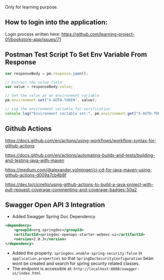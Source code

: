 Only for learning purpose.
## How to login into the application:

Login process written here: https://github.com/learning-project-01/bookstore-app/issues/71

## Postman Test Script To Set Env Variable From Response

```javascript 
var responseBody = pm.response.json();

// Extract the value field
var value = responseBody.value;

// Set the value as an environment variable
pm.environment.set("X-AUTH-TOKEN", value);

// Log the environment variable for verification
console.log("Environment variable set:", pm.environment.get("X-AUTH-TOKEN"));
```

## Github Actions
https://docs.github.com/en/actions/using-workflows/workflow-syntax-for-github-actions

https://docs.github.com/en/actions/automating-builds-and-tests/building-and-testing-java-with-maven

https://medium.com/@alexander.volminger/ci-cd-for-java-maven-using-github-actions-d009a7cb4b8f

https://dev.to/cicirello/using-github-actions-to-build-a-java-project-with-pull-request-coverage-commenting-and-coverage-badges-50a2

## Swagger Open API 3 Integration
- Added Swagger Spring Doc Dependency
```xml
<dependency>
    <groupId>org.springdoc</groupId>
    <artifactId>springdoc-openapi-starter-webmvc-ui</artifactId>
    <version>2.0.3</version>
</dependency> 
```
- Added the property: `springdoc.enable-spring-security:false` in 
`application.properties` so that `SpringDocSecurityConfiguration` bean wont be created and search
for spring security related classes.
- The endpoint is accessible at: `http://localhost:8080/swagger-ui/index.html`
